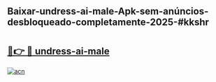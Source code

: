 ## Baixar-undress-ai-male-Apk-sem-anúncios-desbloqueado-completamente-2025-#kkshr

# <h2><a href="https://ainizakaria.my?title=undress-ai-male&ref=20M">🔗👉 🔴 undress-ai-male</a></h2>

[![acn](https://github.com/user-attachments/assets/0f9c940e-d8b0-45ae-aac7-cd30a18b3e1c)](https://ainizakaria.my?title=undress-ai-male&ref=20M)

